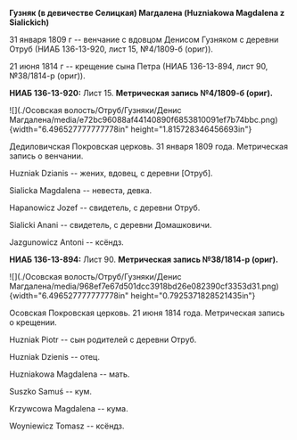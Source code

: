**Гузняк (в девичестве Селицкая) Магдалена (Huzniakowa Magdalena z
Sialickich)**

31 января 1809 г -- венчание с вдовцом Денисом Гузняком с деревни Отруб
(НИАБ 136-13-920, лист 15, №4/1809-б (ориг)).

21 июня 1814 г -- крещение сына Петра (НИАБ 136-13-894, лист 90,
№38/1814-р (ориг)).

**НИАБ 136-13-920:** Лист 15. **Метрическая запись №4/1809-б (ориг).**

![](./Осовская волость/Отруб/Гузняки/Денис Магдалена/media/e72bc96088af44140890f6853810091ef7b74bbc.png){width="6.496527777777778in"
height="1.815728346456693in"}

Дедиловичская Покровская церковь. 31 января 1809 года. Метрическая
запись о венчании.

Huzniak Dzianis -- жених, вдовец, с деревни \[Отруб\].

Sialicka Magdalena -- невеста, девка.

Hapanowicz Jozef -- свидетель, с деревни Отруб.

Sialicki Anani -- свидетель, с деревни Домашковичи.

Jazgunowicz Antoni -- ксёндз.

**НИАБ 136-13-894:** Лист 90. **Метрическая запись №38/1814-р (ориг).**

![](./Осовская волость/Отруб/Гузняки/Денис Магдалена/media/968ef7e67d501dcc3918bd26e082390cf3353d31.png){width="6.496527777777778in"
height="0.7925371828521435in"}

Осовская Покровская церковь. 21 июня 1814 года. Метрическая запись о
крещении.

Huzniak Piotr -- сын родителей с деревни Отруб.

Huzniak Dzienis -- отец.

Huzniakowa Magdalena -- мать.

Suszko Samuś -- кум.

Krzywcowa Magdalena -- кума.

Woyniewicz Tomasz -- ксёндз.
